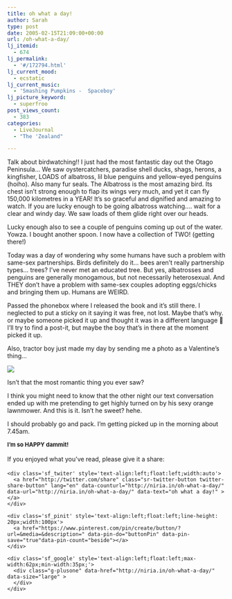 ```yaml
---
title: oh what a day!
author: Sarah
type: post
date: 2005-02-15T21:09:00+00:00
url: /oh-what-a-day/
lj_itemid:
  - 674
lj_permalink:
  - '#/172794.html'
lj_current_mood:
  - ecstatic
lj_current_music:
  - 'Smashing Pumpkins -  Spaceboy'
lj_picture_keyword:
  - superfroo
post_views_count:
  - 383
categories:
  - LiveJournal
  - "The 'Zealand"

---
```

<div id="fb-root">
</div>

Talk about birdwatching!! I just had the most fantastic day out the Otago Peninsula&#8230; We saw oystercatchers, paradise shell ducks, shags, herons, a kingfisher, LOADS of albatross, lil blue penguins and yellow-eyed penguins (hoiho). Also many fur seals. The Albatross is the most amazing bird. Its chest isn&#8217;t strong enough to flap its wings very much, and yet it can fly 150,000 kilometres in a YEAR! It&#8217;s so graceful and dignified and amazing to watch. If you are lucky enough to be going albatross watching&#8230;. wait for a clear and windy day. We saw loads of them glide right over our heads.
  
Lucky enough also to see a couple of penguins coming up out of the water. Yowza. I bought another spoon. I now have a collection of TWO! (getting there!)

Today was a day of wondering why some humans have such a problem with same-sex partnerships. Birds definitely do it&#8230; bees aren&#8217;t really partnership types&#8230; trees? I&#8217;ve never met an educated tree. But yes, albatrosses and penguins are generally monogamous, but not necessarily heterosexual. And THEY don&#8217;t have a problem with same-sex couples adopting eggs/chicks and bringing them up. Humans are WEIRD.

Passed the phonebox where I released the book and it&#8217;s still there. I neglected to put a sticky on it saying it was free, not lost. Maybe that&#8217;s why. or maybe someone picked it up and thought it was in a different language 🙂 I&#8217;ll try to find a post-it, but maybe the boy that&#8217;s in there at the moment picked it up.

Also, tractor boy just made my day by sending me a photo as a Valentine&#8217;s thing&#8230; <!--more check it....-->


  
![][1]
  
Isn&#8217;t that the most romantic thing you ever saw?
  
I think you might need to know that the other night our text conversation ended up with me pretending to get highly turned on by his sexy orange lawnmower. And this is it. Isn&#8217;t he sweet? hehe.
  
I should probably go and pack. I&#8217;m getting picked up in the morning about 7.45am.

<span style="font-size: small;"><b>I&#8217;m so HAPPY dammit!</b></span>

<div class='sfsi_Sicons' style='width: 100%; display: inline-block; vertical-align: middle; text-align:left'>
  <div style='margin:0px 8px 0px 0px; line-height: 24px'>
    <span>If you enjoyed what you've read, please give it a share:</span>
  </div>
  
  <div class='sfsi_socialwpr'>
    <div class='sf_fb' style='text-align:left;width:125px'>
      <div class="fb-like" href="http://niria.in/oh-what-a-day/" width="180" send="false" showfaces="false"  action="like" data-share="true"data-layout="button_count" >
      </div>
    </div>
    
    <div class='sf_twiter' style='text-align:left;float:left;width:auto'>
      <a href="http://twitter.com/share" class="sr-twitter-button twitter-share-button" lang="en" data-counturl="http://niria.in/oh-what-a-day/" data-url="http://niria.in/oh-what-a-day/" data-text="oh what a day!" ></a>
    </div>
    
    <div class='sf_pinit' style='text-align:left;float:left;line-height: 20px;width:100px'>
      <a href="https://www.pinterest.com/pin/create/button/?url=&media=&description=" data-pin-do="buttonPin" data-pin-save="true"data-pin-count="beside"></a>
    </div>
    
    <div class='sf_google' style='text-align:left;float:left;max-width:62px;min-width:35px;'>
      <div class="g-plusone" data-href="http://niria.in/oh-what-a-day/" data-size="large" >
      </div>
    </div>
  </div>
</div>

 [1]: http://www.skynet.ie/~froodie/lawnmower.jpg